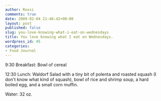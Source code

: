 ```yaml
---
author: Roxxi
comments: true
date: 2009-02-04 21:46:42+00:00
layout: post
published: false
slug: you-love-knowing-what-i-eat-on-wednesdays
title: You love knowing what I eat on Wednesdays.
wordpress_id: 45
categories:
- Food Journal
---
```


9:30 Breakfast: Bowl of cereal

12:30 Lunch: Waldorf Salad with a tiny bit of polenta and roasted squash (I don't know what kind of squash), bowl of rice and shrimp soup, a hard boiled egg, and a small corn muffin.

Water: 32 oz.
